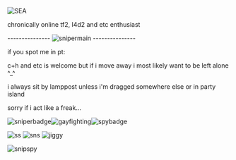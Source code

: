 ![SEA](https://github.com/MellowAmaryllis/MellowAmaryllis/assets/166118914/dae7cc33-e394-46ed-9110-cd162d98256d)



chronically online tf2, l4d2 and etc enthusiast



--------------- ![snipermain](https://github.com/MellowAmaryllis/MellowAmaryllis/assets/166118914/1ce3526a-e0f4-4758-8185-558a880cc97c) ---------------

if you spot me in pt:

c+h and etc is welcome but if i move away i most likely want to be left alone ^_^

i always sit by lamppost unless i'm dragged somewhere else or in party island

sorry if i act like a freak...


![sniperbadge](https://github.com/MellowAmaryllis/MellowAmaryllis/assets/166118914/d17ea67e-2c1e-41eb-8498-9553db506623)![gayfighting](https://github.com/MellowAmaryllis/MellowAmaryllis/assets/166118914/bf10ede9-972c-493a-9c92-c0755c148801)![spybadge](https://github.com/MellowAmaryllis/MellowAmaryllis/assets/166118914/7b5ba415-46a9-4481-9edf-c1f6d644b577) 

![ss](https://github.com/MellowAmaryllis/MellowAmaryllis/assets/166118914/717229ca-fd9d-4c09-8bef-25620784a45b) ![sns](https://github.com/MellowAmaryllis/MellowAmaryllis/assets/166118914/b8f7ca61-dd92-44cc-9e26-5f053148b2af) ![jiggy](https://github.com/MellowAmaryllis/MellowAmaryllis/assets/166118914/a9cba2ff-4440-416d-9e12-c7ccc84f956d)

![snipspy](https://github.com/MellowAmaryllis/MellowAmaryllis/assets/166118914/bc0d59ae-0113-441e-bdfe-975efdaf72ba)

